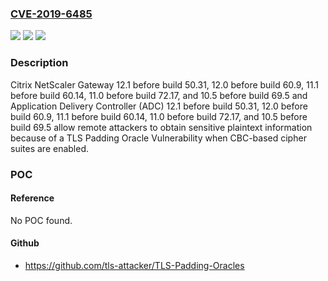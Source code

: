 ### [CVE-2019-6485](https://cve.mitre.org/cgi-bin/cvename.cgi?name=CVE-2019-6485)
![](https://img.shields.io/static/v1?label=Product&message=n%2Fa&color=blue)
![](https://img.shields.io/static/v1?label=Version&message=n%2Fa&color=blue)
![](https://img.shields.io/static/v1?label=Vulnerability&message=n%2Fa&color=brighgreen)

### Description

Citrix NetScaler Gateway 12.1 before build 50.31, 12.0 before build 60.9, 11.1 before build 60.14, 11.0 before build 72.17, and 10.5 before build 69.5 and Application Delivery Controller (ADC) 12.1 before build 50.31, 12.0 before build 60.9, 11.1 before build 60.14, 11.0 before build 72.17, and 10.5 before build 69.5 allow remote attackers to obtain sensitive plaintext information because of a TLS Padding Oracle Vulnerability when CBC-based cipher suites are enabled.

### POC

#### Reference
No POC found.

#### Github
- https://github.com/tls-attacker/TLS-Padding-Oracles

